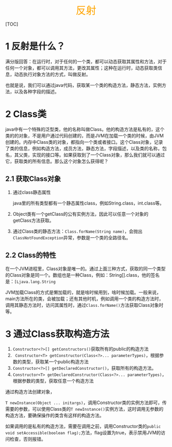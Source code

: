 <center><font color="#FFA500" size="6">反射</font></center>

[TOC]

# 1 反射是什么？

满分版回答：在运行时，对于任何的一个类，都可以动态获取其属性和方法，对于任何一个对象，都可以调用其方法，更改其属性；这种在运行时，动态获取类信息，动态执行对象方法的方式，叫做反射。

也就是说，我们可以通过java代码，获取某一个类的构造方法，静态方法，实例方法，以及各种字段的描述。

# 2 Class类

java中有一个特殊的泛型类，他的名称叫做Class。他的构造方法是私有的，这个类的的对象，不是用户通过代码创建的，而是JVM在加载一个类的时候，由JVM创建的。内存中Class类的对象，都指向一个类或者接口。这个Class对象，记录了类的信息，例如构造方法，成员方法，静态方法，字段描述，以及类的名称，包名，其父类，实现的接口等。如果获取到了一个Class对象，那么我们就可以通过它，获取类的所有信息。那么这个对象怎么获得呢？

## 2.1 获取Class对象

1. 通过class静态属性

   java里的所有类型都有一个静态属性class，例如String.class，int.class等。

2. Object类有一个getClass的公有实例方法，因此可以任意一个对象的getClass方法获取。

3. 通过Class类的静态方法：`Class.forName(String name)`，会抛出`ClassNotFoundException`异常，参数是一个类的全路径名。

## 2.2 Class的特性

在一个JVM进程里，Class对象是唯一的。通过上面三种方式，获取的同一个类型的Class对象是同一个。数组也是一种Class，例如：String[].class，他的签名是：`[Ljava.lang.String`

JVM加载Class的方式是懒加载的，就是啥时候用到，啥时候加载。一般来说，main方法所在的类，会被加载；还有其他时机，例如调用一个类的构造方法时，调用其静态方法时，访问其属性时，通过`Class.forName()`方法获取Class对象时等。

# 3 通过Class获取构造方法

1. `Constructor<?>[] getConstructors()`获取所有的public的构造方法
2. ` Constructor<T> getConstructor(Class<?>... parameterTypes)`，根据参数的类型，获取某一个public构造方法
3. `Constructor<?>[] getDeclaredConstructor()`，获取所有的构造方法。
4. `Constructor<T> getDeclaredConstructor(Class<?>... parameterTypes)`，根据参数的类型，获取任意一个构造方法

通过构造方法创建对象，

`T newInstance(Object ... initargs)`，调用Constructor类的实例方法即可，传需要的参数，可以使用Class类的`T newInstance()`实例方法，这时调用无参数的构造方法，要确保操作的类含有这样的构造方法。

如果调用的是私有的构造方法，需要在调用之前，调用Constructor类的`public void setAccessible(boolean flag);`方法，flag设置为true，表示禁用JVM的访问检查，否则报错。